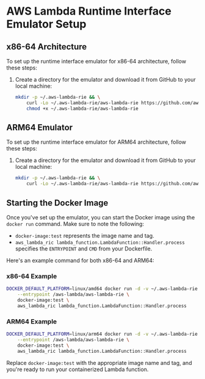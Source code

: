 # AWS Lambda Runtime Interface Emulator Setup

## x86-64 Architecture

To set up the runtime interface emulator for x86-64 architecture, follow these steps:

1. Create a directory for the emulator and download it from GitHub to your local machine:

   ```bash
   mkdir -p ~/.aws-lambda-rie && \
       curl -Lo ~/.aws-lambda-rie/aws-lambda-rie https://github.com/aws/aws-lambda-runtime-interface-emulator/releases/latest/download/aws-lambda-rie && \
       chmod +x ~/.aws-lambda-rie/aws-lambda-rie
   ```

## ARM64 Emulator

To set up the runtime interface emulator for ARM64 architecture, follow these steps:

1. Create a directory for the emulator and download it from GitHub to your local machine:

   ```bash
   mkdir -p ~/.aws-lambda-rie && \
       curl -Lo ~/.aws-lambda-rie/aws-lambda-rie https://github.com/aws/aws-lambda-runtime-interface-emulator/releases/latest/download/aws-lambda-rie-arm64 and chmod +x ~/.aws-lambda-rie/aws-lambda-rie
   ```

## Starting the Docker Image

Once you've set up the emulator, you can start the Docker image using the `docker run` command. Make sure to note the following:

- `docker-image:test` represents the image name and tag.
- `aws_lambda_ric lambda_function.LambdaFunction::Handler.process` specifies the `ENTRYPOINT` and `CMD` from your Dockerfile.

Here's an example command for both x86-64 and ARM64:

### x86-64 Example

```bash
DOCKER_DEFAULT_PLATFORM=linux/amd64 docker run -d -v ~/.aws-lambda-rie:/aws-lambda -p 9000:8080 \
    --entrypoint /aws-lambda/aws-lambda-rie \
    docker-image:test \
    aws_lambda_ric lambda_function.LambdaFunction::Handler.process
```

### ARM64 Example

```bash
DOCKER_DEFAULT_PLATFORM=linux/arm64 docker run -d -v ~/.aws-lambda-rie:/aws-lambda -p 9000:8080 \
    --entrypoint /aws-lambda/aws-lambda-rie \
    docker-image:test \
    aws_lambda_ric lambda_function.LambdaFunction::Handler.process
```

Replace `docker-image:test` with the appropriate image name and tag, and you're ready to run your containerized Lambda function.
```
